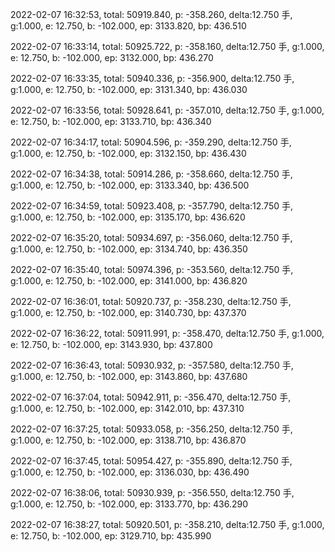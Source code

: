 2022-02-07 16:32:53, total: 50919.840, p: -358.260, delta:12.750 手, g:1.000, e: 12.750, b: -102.000, ep: 3133.820, bp: 436.510

2022-02-07 16:33:14, total: 50925.722, p: -358.160, delta:12.750 手, g:1.000, e: 12.750, b: -102.000, ep: 3132.000, bp: 436.270

2022-02-07 16:33:35, total: 50940.336, p: -356.900, delta:12.750 手, g:1.000, e: 12.750, b: -102.000, ep: 3131.340, bp: 436.030

2022-02-07 16:33:56, total: 50928.641, p: -357.010, delta:12.750 手, g:1.000, e: 12.750, b: -102.000, ep: 3133.710, bp: 436.340

2022-02-07 16:34:17, total: 50904.596, p: -359.290, delta:12.750 手, g:1.000, e: 12.750, b: -102.000, ep: 3132.150, bp: 436.430

2022-02-07 16:34:38, total: 50914.286, p: -358.660, delta:12.750 手, g:1.000, e: 12.750, b: -102.000, ep: 3133.340, bp: 436.500

2022-02-07 16:34:59, total: 50923.408, p: -357.790, delta:12.750 手, g:1.000, e: 12.750, b: -102.000, ep: 3135.170, bp: 436.620

2022-02-07 16:35:20, total: 50934.697, p: -356.060, delta:12.750 手, g:1.000, e: 12.750, b: -102.000, ep: 3134.740, bp: 436.350

2022-02-07 16:35:40, total: 50974.396, p: -353.560, delta:12.750 手, g:1.000, e: 12.750, b: -102.000, ep: 3141.000, bp: 436.820

2022-02-07 16:36:01, total: 50920.737, p: -358.230, delta:12.750 手, g:1.000, e: 12.750, b: -102.000, ep: 3140.730, bp: 437.370

2022-02-07 16:36:22, total: 50911.991, p: -358.470, delta:12.750 手, g:1.000, e: 12.750, b: -102.000, ep: 3143.930, bp: 437.800

2022-02-07 16:36:43, total: 50930.932, p: -357.580, delta:12.750 手, g:1.000, e: 12.750, b: -102.000, ep: 3143.860, bp: 437.680

2022-02-07 16:37:04, total: 50942.911, p: -356.470, delta:12.750 手, g:1.000, e: 12.750, b: -102.000, ep: 3142.010, bp: 437.310

2022-02-07 16:37:25, total: 50933.058, p: -356.250, delta:12.750 手, g:1.000, e: 12.750, b: -102.000, ep: 3138.710, bp: 436.870

2022-02-07 16:37:45, total: 50954.427, p: -355.890, delta:12.750 手, g:1.000, e: 12.750, b: -102.000, ep: 3136.030, bp: 436.490

2022-02-07 16:38:06, total: 50930.939, p: -356.550, delta:12.750 手, g:1.000, e: 12.750, b: -102.000, ep: 3133.770, bp: 436.290

2022-02-07 16:38:27, total: 50920.501, p: -358.210, delta:12.750 手, g:1.000, e: 12.750, b: -102.000, ep: 3129.710, bp: 435.990
